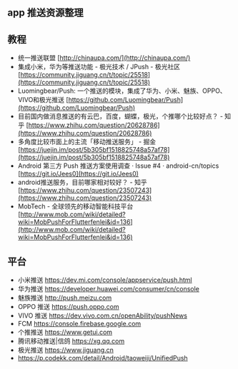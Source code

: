 app 推送资源整理
---

> 

## 教程

- 统一推送联盟 [http://chinaupa.com/](http://chinaupa.com/)
- 集成小米，华为等推送功能 - 极光技术 / JPush - 极光社区 [https://community.jiguang.cn/t/topic/25518](https://community.jiguang.cn/t/topic/25518)
- Luomingbear/Push: 一个推送的模块，集成了华为、小米、魅族、OPPO、VIVO和极光推送 [https://github.com/Luomingbear/Push](https://github.com/Luomingbear/Push)
- 目前国内做消息推送的有云巴，百度，蝴蝶，极光，个推哪个比较好点？ - 知乎 [https://www.zhihu.com/question/20628786](https://www.zhihu.com/question/20628786)
- 多角度比较市面上的主流「移动推送服务」 - 掘金 [https://juejin.im/post/5b305bf1518825748a57af78](https://juejin.im/post/5b305bf1518825748a57af78)
- Android 第三方 Push 推送方案使用调查 · Issue #4 · android-cn/topics [https://git.io/Jees0](https://git.io/Jees0)
- android推送服务，目前哪家相对较好？ - 知乎 [https://www.zhihu.com/question/23507243](https://www.zhihu.com/question/23507243)
- MobTech - 全球领先的移动智能科技平台 [http://www.mob.com/wiki/detailed?wiki=MobPushForFlutterfenlei&id=136](http://www.mob.com/wiki/detailed?wiki=MobPushForFlutterfenlei&id=136)


## 平台
- 小米推送 https://dev.mi.com/console/appservice/push.html
- 华为推送 https://developer.huawei.com/consumer/cn/console
- 魅族推送 http://push.meizu.com
- OPPO 推送 https://push.oppo.com
- VIVO 推送 https://dev.vivo.com.cn/openAbility/pushNews
- FCM https://console.firebase.google.com
- 个推推送 https://www.getui.com
- 腾讯移动推送|信鸽 https://xg.qq.com
- 极光推送 https://www.jiguang.cn
- https://p.codekk.com/detail/Android/taoweiji/UnifiedPush

<Comment />